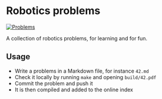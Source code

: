 # Robotics problems

[![Problems](https://img.shields.io/github/actions/workflow/status/Learning-Robotics/problems/gh-pages.yml?branch=main&label=problems)](https://learning-robotics.github.io/problems/)

A collection of robotics problems, for learning and for fun.

## Usage

- Write a problems in a Markdown file, for instance ``42.md``
- Check it locally by running ``make`` and opening ``build/42.pdf``
- Commit the problem and push it
- It is then compiled and added to the online index
